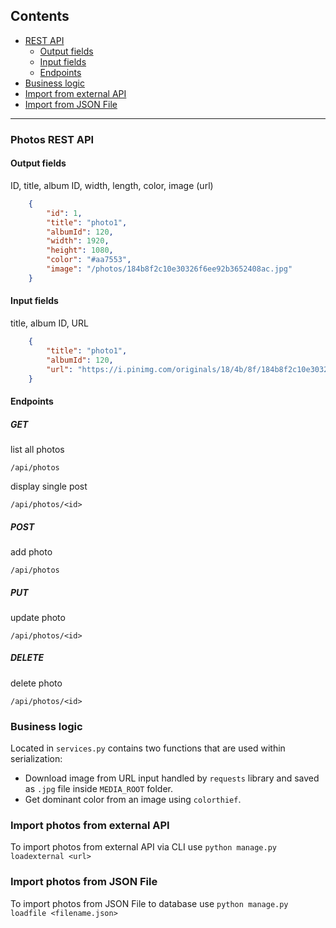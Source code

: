 ## Contents
- [REST API](#photos)
	- [Output fields](#output)
	- [Input fields](#input)
	- [Endpoints](#endpoints)
- [Business logic](#logic)
- [Import from external API](#external)
- [Import from JSON File](#file)


---

### Photos REST API <a name="photos"></a>

#### Output fields <a name="output"></a>
ID, title, album ID, width, length, color, image (url)

```JSON
    {
        "id": 1,
        "title": "photo1",
        "albumId": 120,
        "width": 1920,
        "height": 1080,
        "color": "#aa7553",
        "image": "/photos/184b8f2c10e30326f6ee92b3652408ac.jpg"
    }
```

#### Input fields <a name="input"></a>
title, album ID, URL


```JSON
    {
        "title": "photo1",
        "albumId": 120,
        "url": "https://i.pinimg.com/originals/18/4b/8f/184b8f2c10e30326f6ee92b3652408ac.jpg"
    }
```

#### Endpoints <a name="endpoints"></a>
##### GET
list all photos

`/api/photos`

display single post

`/api/photos/<id>`

##### POST

add photo

`/api/photos`

##### PUT

update photo

`/api/photos/<id>`

##### DELETE

delete photo

`/api/photos/<id>`

### Business logic <a name="logic"></a>
Located in `services.py` contains two functions that are used within serialization:
- Download image from URL input handled by `requests` library and saved as `.jpg` file inside `MEDIA_ROOT` folder.
- Get dominant color from an image using `colorthief`.


### Import photos from external API <a name="external"></a>
To import photos from external API via CLI use `python manage.py loadexternal <url>`

### Import photos from JSON File <a name="file"></a>
To import photos from JSON File to database use `python manage.py loadfile <filename.json>`




